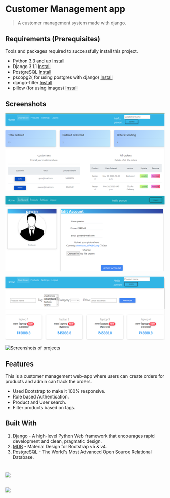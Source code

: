 # Customer Management app
> A customer management system made with django.






## Requirements  (Prerequisites)
Tools and packages required to successfully install this project.
* Python 3.3 and up [Install]()
* Django 3.1.1 [Install]()
* PostgreSQL [Install]()
* pscopg2( for using postgres with django)  [Install]()
* django-filter [Install]()
* pillow (for using images) [Install]()


 
## Screenshots
![Screenshots of projects](https://github.com/pawankm21/customer-management-system/blob/working/images/admindashboard.png)

![Screenshots of the project](https://github.com/pawankm21/customer-management-system/blob/working/images/profile.png)

![Screenshots of projects](https://github.com/pawankm21/customer-management-system/blob/working/images/products.png)

![Screenshots of projects](https://github.com/pawankm21/customer-management-system/blob/working/images/userprofile.png)


## Features
This is a customer management web-app where users can create orders for products and admin can track the orders.
* Used Bootstrap to make it 100% responsive.
* Role based Authentication.
* Product and User search.
* Filter products based on tags.



## Built With

1. [Django](https://www.djangoproject.com/) - A high-level Python Web framework that encourages rapid development and clean, pragmatic design.
2. [MDB](https://mdbootstrap.com/)  - Material Design
for Bootstrap v5 & v4.
3. [PostgreSQL](https://www.postgresql.org/) - The World's Most Advanced Open Source Relational Database.


#
[![](https://img.shields.io/static/v1?label=&message=pawan_kumar_mishra&color=blue&logo=LinkedIn)](https://www.linkedin.com/in/pawan-kumar-mishra/)
##

[![](https://img.shields.io/badge/Try%20it%20out-red)](http://pawankm21.pythonanywhere.com/)


